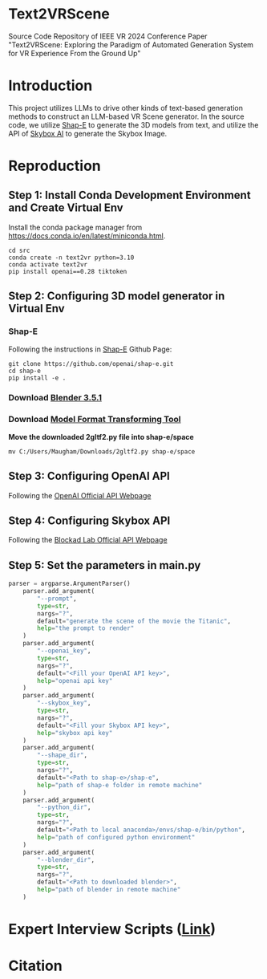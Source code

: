 # Text2VRScene
Source Code Repository of IEEE VR 2024 Conference Paper "Text2VRScene: Exploring the Paradigm of Automated Generation System for VR Experience From the Ground Up"

# Introduction

This project utilizes LLMs to drive other kinds of text-based generation methods to construct an LLM-based VR Scene generator. In the source code, we utilize [Shap-E](https://github.com/openai/shap-e) to generate the 3D models from text, and utilize the API of [Skybox AI](https://skybox.blockadelabs.com/) to generate the Skybox Image. 

# Reproduction

## Step 1: Install Conda Development Environment and Create Virtual Env
Install the conda package manager from https://docs.conda.io/en/latest/miniconda.html.

```shell
cd src
conda create -n text2vr python=3.10
conda activate text2vr
pip install openai==0.28 tiktoken
```

## Step 2: Configuring 3D model generator in Virtual Env

### Shap-E
Following the instructions in [Shap-E](https://github.com/openai/shap-e) Github Page:

```shell
git clone https://github.com/openai/shap-e.git
cd shap-e
pip install -e .
```
### Download [Blender 3.5.1](https://drive.google.com/file/d/12q9-YoE9-ZcKWDLAP3UxsDrLt-rnA8Yl/view?usp=sharing)
### Download [Model Format Transforming Tool](https://drive.google.com/file/d/1PqHrqVOfdgkJhnBaTkDGN-9xlzGgPYYL/view?usp=sharing)

**Move the downloaded 2gltf2.py file into shap-e/space**

```shell
mv C:/Users/Maugham/Downloads/2gltf2.py shap-e/space
```

## Step 3: Configuring OpenAI API

Following the [OpenAI Official API Webpage](https://platform.openai.com/api-keys)

## Step 4: Configuring Skybox API 

Following the [Blockad Lab Official API Webpage](https://skybox.blockadelabs.com/api-membership)

## Step 5: Set the parameters in main.py

```python
parser = argparse.ArgumentParser()
    parser.add_argument(
        "--prompt",
        type=str,
        nargs="?",
        default="generate the scene of the movie the Titanic",
        help="the prompt to render"
    )
    parser.add_argument(
        "--openai_key",
        type=str,
        nargs="?",
        default="<Fill your OpenAI API key>",
        help="openai api key"
    )
    parser.add_argument(
        "--skybox_key",
        type=str,
        nargs="?",
        default="<Fill your Skybox API key>",
        help="skybox api key"
    )
    parser.add_argument(
        "--shape_dir",
        type=str,
        nargs="?",
        default="<Path to shap-e>/shap-e",
        help="path of shap-e folder in remote machine"
    )
    parser.add_argument(
        "--python_dir",
        type=str,
        nargs="?",
        default="<Path to local anaconda>/envs/shap-e/bin/python",
        help="path of configured python environment"
    )
    parser.add_argument(
        "--blender_dir",
        type=str,
        nargs="?",
        default="<Path to downloaded blender>",
        help="path of blender in remote machine"
    )
```

# Expert Interview Scripts ([Link](https://drive.google.com/file/d/1bTMqTd4cUCoBRJpqxjV4Ha8Hx5Iw_o1C/view?usp=sharing))

# Citation

